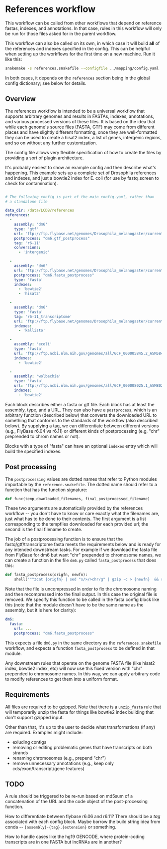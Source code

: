 # References workflow

This workflow can be called from other workflows that depend on reference
fastas, indexes, and annotations. In that case, rules in this workflow will
only be run for those files asked for in the parent workflow.

This workflow can also be called on its own, in which case it will build
**all** of the references and indexes specified in the config. This can be
helpful when setting up the workflows for the first time on a new machine. Run
it like this:

```bash
snakemake -s references.snakefile --configfile ../mapping/config.yaml
```

In both cases, it depends on the `references` section being in the global
config dictionary; see below for details.

## Overview

The references workflow is intended to be a universal workflow that supports
arbitrary genomes and results in FASTAs, indexes, annotations, and various
processed versions of these files. It is based on the idea that while each
genome's source files (FASTA, GTF) may come from different places and have
slightly different formatting, once they are well-formatted they can be used to
create a hisat2 index, a list of genes, intergenic regions, and so on without
any further customization.

The config file allows very flexible specification of how to
create the files by providing a sort of plugin architecture.

It's probably easiest to show an example config and then describe what's
happening. This example sets up a complete set of Drosophila references and
indexes, and just a bowtie2 index for E. coli (for use by fastq_screen to check
for contamination).

```yaml

# The following config is part of the main config.yaml, rather than
# a standalone file

data_dir: /data/LCDB/references
references:
  -
    assembly: 'dm6'
    type: 'gtf'
    url: 'ftp://ftp.flybase.net/genomes/Drosophila_melanogaster/current/gtf/dmel-all-r6.11.gtf.gz'
    postprocess: "dm6.gtf_postprocess"
    tag: 'r6-11'
    conversions:
      - 'intergenic'

  -
    assembly: 'dm6'
    url: 'ftp://ftp.flybase.net/genomes/Drosophila_melanogaster/current/fasta/dmel-all-chromosome-r6.11.fasta.gz'
    postprocess: "dm6.fasta_postprocess"
    type: 'fasta'
    indexes:
      - 'bowtie2'
      - 'hisat2'

  -
    assembly: 'dm6'
    type: 'fasta'
    tag: 'r6-11_transcriptome'
    url: 'ftp://ftp.flybase.net/genomes/Drosophila_melanogaster/current/fasta/dmel-all-transcript-r6.11.fasta.gz'
    indexes:
      - 'kallisto'

  -
    assembly: 'ecoli'
    type: 'fasta'
    url: 'ftp://ftp.ncbi.nlm.nih.gov/genomes/all/GCF_000005845.2_ASM584v2/GCF_000005845.2_ASM584v2_genomic.fna.gz'
    indexes:
      - 'bowtie2'

  -
    assembly: 'wolbachia'
    type: 'fasta'
    url: 'ftp://ftp.ncbi.nlm.nih.gov/genomes/all/GCF_000008025.1_ASM802v1/GCF_000008025.1_ASM802v1_genomic.fna.gz'
    indexes:
      - 'bowtie2'

```

Each block describes either a fasta or gtf file. Each block has at least the
assembly, type, and a URL.  They can also have a `postprocess`, which is an
arbitrary function (described below) that converts the downloaded URL to
something that conforms to the standards of the workflow (also described
below). By supplying a tag, we can differentiate between different versions
(e.g., FlyBase r6.04 vs r6.11) or different kinds of postprocessing (e.g, "chr"
preprended to chrom names or not).

Blocks with a type of "fasta" can have an optional  `indexes` entry which will
build the specified indexes.

## Post processing
The `postprocessing` values are dotted names that refer to Python modules
importable by the `reference.snakefile`. The dotted name should refer to
a function that has the function signature:

```python
def func(temp_downloaded_filenames, final_postprocessed_filename)
```

These two arguments are automatically provided by the references workflow --
you don't have to know or care exactly what the filenames are, just what has to
be done to their contents. The first argument is a list corresponding to the
tempfiles downloaded for each provided url; the second is the final filename to
create.

The job of a postprocessing function is to ensure that the
fastq/gtf/transcriptome fasta meets the requirements below and is ready for any
intended downstream tasks. For example if we download the fasta file from
FlyBase for dm6 but want "chr" prepended to chromosome names, we can create
a function in the file `dm6.py` called `fasta_postprocess` that does this:

```python
def fasta_postprocess(origfn, newfn):
    shell("""zcat {origfn} | sed "s/>/>chr/g" | gzip -c > {newfn}  && rm {origfn}""")
```

Note that the file is uncompressed in order to fix the chromosome naming and
then recompressed into the final output. In this case the original file is
removed.  We specify this function to be called in the fasta config block like
this (note that the module doesn't have to be the same name as the assembly,
but it is here for clarity):

```yaml
dm6:
  fasta:
    url: ...
    postprocess: "dm6.fasta_postprocess"
```

This expects a file `dm6.py` in the same directory as the
`references.snakefile` workflow, and expects a function `fasta_postprocess` to
be defined in that module.

Any downstream rules that operate on the genome FASTA file (like hisat2 index,
bowtie2 index, etc) will now use this fixed version with "chr" prepended to
chromosome names.  In this way, we can apply arbitrary code to modify
references to get them into a uniform format.

## Requirements

All files are required to be gzipped. Note that there is a `unzip_fasta` rule
that will temporarily unzip the fasta for things like bowtie2 index building
that don't support gzipped input.

Other than that, it's up to the user to decide what transformations (if any)
are required. Examples might include:

* exluding contigs
* removing or editing problematic genes that have transcripts on both strands
* renaming chromosomes (e.g., prepend "chr")
* remove unnecessary annotations (e.g., keep only cds/exon/transcript/gene features)

## TODO

A rule should be triggered to be re-run based on md5sum of a concatenation of
the URL and the code object of the post-processing function.

How to differentiate between flybase r6.06 and r6.11? There should be a *tag*
associated with each config block. Maybe borrow the build string idea from
conda -- `{assembly}-{tag}.{extension}` or something.

How to handle cases like the hg19 GENCODE, where protein-coding transcripts are
in one FASTA but lncRNAs are in another?
